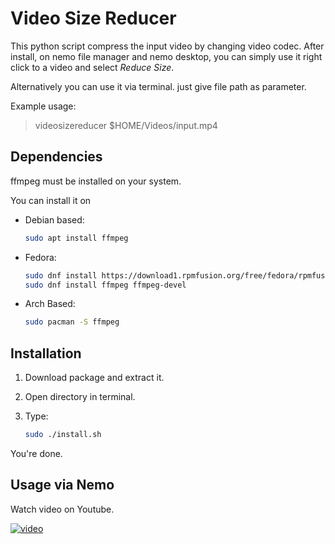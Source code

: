 # Video Size Reducer

This python script compress the input video by changing video codec. After install, on nemo file manager and nemo desktop, you can simply use it right click to a video and select *Reduce Size*.

Alternatively you can use it via terminal. just give file path as parameter.

Example usage:

> videosizereducer $HOME/Videos/input.mp4

## Dependencies

ffmpeg must be installed on your system.

You can install it on 

* Debian based:

    ```bash
    sudo apt install ffmpeg
    ```

* Fedora:

    ```bash
    sudo dnf install https://download1.rpmfusion.org/free/fedora/rpmfusion-free-release-$(rpm -E %fedora).noarch.rpm https://download1.rpmfusion.org/nonfree/fedora/rpmfusion-nonfree-release-$(rpm -E %fedora).noarch.rpm
    sudo dnf install ffmpeg ffmpeg-devel
    ```
* Arch Based:

    ```bash
    sudo pacman -S ffmpeg
    ```

## Installation

1. Download package and extract it.
2. Open directory in terminal.
3. Type:

    ```bash 
    sudo ./install.sh
    ```

You're done.

## Usage via Nemo

Watch video on Youtube.

[![video](https://img.youtube.com/vi/7SX63QEYEyk/maxresdefault.jpg)](https://www.youtube.com/watch?v=7SX63QEYEyk)